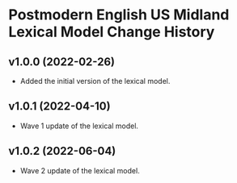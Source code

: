 Postmodern English US Midland Lexical Model Change History
====================

v1.0.0 (2022-02-26)
----------------
- Added the initial version of the lexical model.

v1.0.1 (2022-04-10)
----------------
- Wave 1 update of the lexical model.

v1.0.2 (2022-06-04)
----------------
- Wave 2 update of the lexical model.
